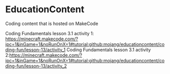 # EducationContent
Coding content that is hosted on MakeCode

Coding Fundamentals lesson 3.1 activity 1: https://minecraft.makecode.com/?ipc=1&inGame=1&noRunOnX=1#tutorial:github:mojang/educationcontent/coding-fun/lesson-13/activity_1
Coding Fundamentals lesson 3.1 activity 2:https://minecraft.makecode.com/?ipc=1&inGame=1&noRunOnX=1#tutorial:github:mojang/educationcontent/coding-fun/lesson-13/activity_2

